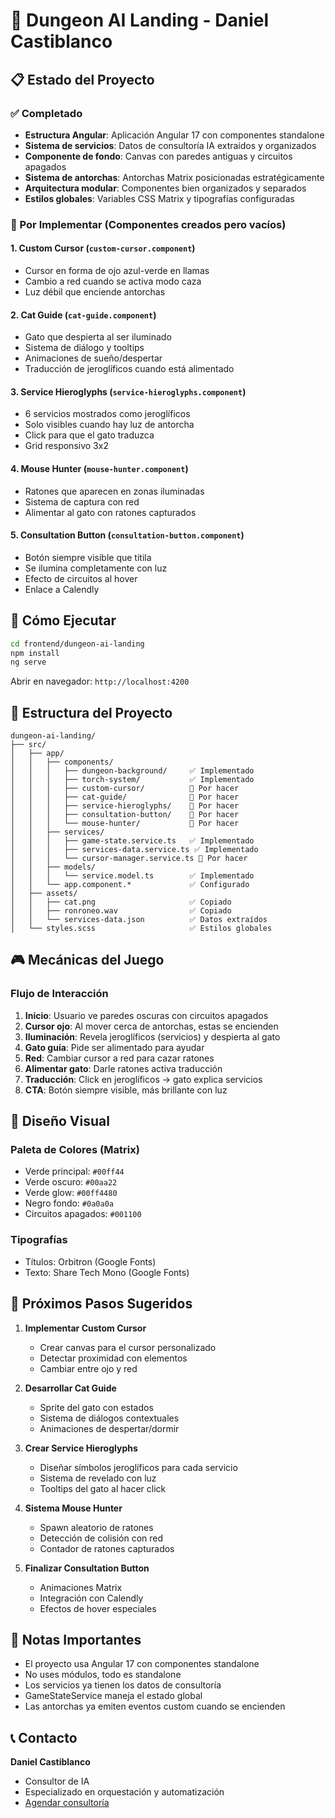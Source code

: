 # 🏰 Dungeon AI Landing - Daniel Castiblanco

## 📋 Estado del Proyecto

### ✅ Completado
- **Estructura Angular**: Aplicación Angular 17 con componentes standalone
- **Sistema de servicios**: Datos de consultoría IA extraídos y organizados
- **Componente de fondo**: Canvas con paredes antiguas y circuitos apagados
- **Sistema de antorchas**: Antorchas Matrix posicionadas estratégicamente
- **Arquitectura modular**: Componentes bien organizados y separados
- **Estilos globales**: Variables CSS Matrix y tipografías configuradas

### 🚧 Por Implementar (Componentes creados pero vacíos)

#### 1. **Custom Cursor** (`custom-cursor.component`)
- Cursor en forma de ojo azul-verde en llamas
- Cambio a red cuando se activa modo caza
- Luz débil que enciende antorchas

#### 2. **Cat Guide** (`cat-guide.component`)
- Gato que despierta al ser iluminado
- Sistema de diálogo y tooltips
- Animaciones de sueño/despertar
- Traducción de jeroglíficos cuando está alimentado

#### 3. **Service Hieroglyphs** (`service-hieroglyphs.component`)
- 6 servicios mostrados como jeroglíficos
- Solo visibles cuando hay luz de antorcha
- Click para que el gato traduzca
- Grid responsivo 3x2

#### 4. **Mouse Hunter** (`mouse-hunter.component`)
- Ratones que aparecen en zonas iluminadas
- Sistema de captura con red
- Alimentar al gato con ratones capturados

#### 5. **Consultation Button** (`consultation-button.component`)
- Botón siempre visible que titila
- Se ilumina completamente con luz
- Efecto de circuitos al hover
- Enlace a Calendly

## 🚀 Cómo Ejecutar

```bash
cd frontend/dungeon-ai-landing
npm install
ng serve
```

Abrir en navegador: `http://localhost:4200`

## 📁 Estructura del Proyecto

```
dungeon-ai-landing/
├── src/
│   ├── app/
│   │   ├── components/
│   │   │   ├── dungeon-background/     ✅ Implementado
│   │   │   ├── torch-system/           ✅ Implementado
│   │   │   ├── custom-cursor/          🚧 Por hacer
│   │   │   ├── cat-guide/              🚧 Por hacer
│   │   │   ├── service-hieroglyphs/    🚧 Por hacer
│   │   │   ├── consultation-button/    🚧 Por hacer
│   │   │   └── mouse-hunter/           🚧 Por hacer
│   │   ├── services/
│   │   │   ├── game-state.service.ts   ✅ Implementado
│   │   │   ├── services-data.service.ts ✅ Implementado
│   │   │   └── cursor-manager.service.ts 🚧 Por hacer
│   │   ├── models/
│   │   │   └── service.model.ts        ✅ Implementado
│   │   └── app.component.*             ✅ Configurado
│   ├── assets/
│   │   ├── cat.png                     ✅ Copiado
│   │   ├── ronroneo.wav                ✅ Copiado
│   │   └── services-data.json          ✅ Datos extraídos
│   └── styles.scss                     ✅ Estilos globales
```

## 🎮 Mecánicas del Juego

### Flujo de Interacción
1. **Inicio**: Usuario ve paredes oscuras con circuitos apagados
2. **Cursor ojo**: Al mover cerca de antorchas, estas se encienden
3. **Iluminación**: Revela jeroglíficos (servicios) y despierta al gato
4. **Gato guía**: Pide ser alimentado para ayudar
5. **Red**: Cambiar cursor a red para cazar ratones
6. **Alimentar gato**: Darle ratones activa traducción
7. **Traducción**: Click en jeroglíficos → gato explica servicios
8. **CTA**: Botón siempre visible, más brillante con luz

## 🎨 Diseño Visual

### Paleta de Colores (Matrix)
- Verde principal: `#00ff44`
- Verde oscuro: `#00aa22`
- Verde glow: `#00ff4480`
- Negro fondo: `#0a0a0a`
- Circuitos apagados: `#001100`

### Tipografías
- Títulos: Orbitron (Google Fonts)
- Texto: Share Tech Mono (Google Fonts)

## 📝 Próximos Pasos Sugeridos

1. **Implementar Custom Cursor**
   - Crear canvas para el cursor personalizado
   - Detectar proximidad con elementos
   - Cambiar entre ojo y red

2. **Desarrollar Cat Guide**
   - Sprite del gato con estados
   - Sistema de diálogos contextuales
   - Animaciones de despertar/dormir

3. **Crear Service Hieroglyphs**
   - Diseñar símbolos jeroglíficos para cada servicio
   - Sistema de revelado con luz
   - Tooltips del gato al hacer click

4. **Sistema Mouse Hunter**
   - Spawn aleatorio de ratones
   - Detección de colisión con red
   - Contador de ratones capturados

5. **Finalizar Consultation Button**
   - Animaciones Matrix
   - Integración con Calendly
   - Efectos de hover especiales

## 🐛 Notas Importantes

- El proyecto usa Angular 17 con componentes standalone
- No uses módulos, todo es standalone
- Los servicios ya tienen los datos de consultoría
- GameStateService maneja el estado global
- Las antorchas ya emiten eventos custom cuando se encienden

## 📞 Contacto

**Daniel Castiblanco**
- Consultor de IA
- Especializado en orquestación y automatización
- [Agendar consultoría](https://calendly.com/danielcastiblanco)